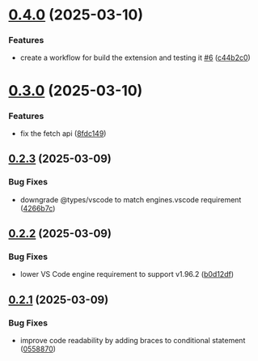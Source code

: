 # [0.4.0](https://github.com/Dockplate/vscode-extension/compare/v0.3.0...v0.4.0) (2025-03-10)


### Features

* create a workflow for build the extension and testing it [#6](https://github.com/Dockplate/vscode-extension/issues/6) ([c44b2c0](https://github.com/Dockplate/vscode-extension/commit/c44b2c0f1539e2b2b058c6fdd2de8fbe462baafb))



# [0.3.0](https://github.com/Dockplate/vscode-extension/compare/v0.2.3...v0.3.0) (2025-03-10)


### Features

* fix the fetch api ([8fdc149](https://github.com/Dockplate/vscode-extension/commit/8fdc1499d3f24ca17d8443038fc74afba7556654))



## [0.2.3](https://github.com/Dockplate/vscode-extension/compare/v0.2.2...v0.2.3) (2025-03-09)


### Bug Fixes

* downgrade @types/vscode to match engines.vscode requirement ([4266b7c](https://github.com/Dockplate/vscode-extension/commit/4266b7cff455784606b4ebefe37474ecc794fd11))



## [0.2.2](https://github.com/Dockplate/vscode-extension/compare/v0.2.1...v0.2.2) (2025-03-09)


### Bug Fixes

* lower VS Code engine requirement to support v1.96.2 ([b0d12df](https://github.com/Dockplate/vscode-extension/commit/b0d12dffd87bad624da05da2d016d667113e494a))



## [0.2.1](https://github.com/Dockplate/vscode-extension/compare/v0.2.0...v0.2.1) (2025-03-09)


### Bug Fixes

* improve code readability by adding braces to conditional statement ([0558870](https://github.com/Dockplate/vscode-extension/commit/05588703b3bcab3a254c629bf046caa84987b009))



